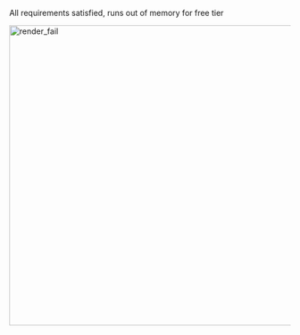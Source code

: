 All requirements satisfied, runs out of memory for free tier





<img width="959" height="539" alt="render_fail" src="https://github.com/user-attachments/assets/60e8abfe-6343-4277-bcd3-ba4de0d89d93" />
